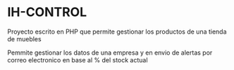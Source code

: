 # IH-CONTROL
Proyecto escrito en PHP que permite gestionar los productos de una tienda de muebles

Pemmite gestionar los datos de una empresa y en envio de alertas por correo electronico en base al % del stock actual
